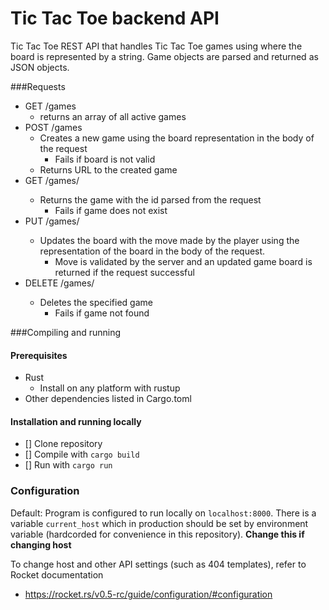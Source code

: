 # Tic Tac Toe backend API
 
Tic Tac Toe REST API that handles Tic Tac Toe games using
where the board is represented by a string. Game objects 
are parsed and returned as JSON objects.


###Requests
* GET /games
  * returns an array of all active games
* POST /games
  * Creates a new game using the board representation in the body of the request
    * Fails if board is not valid
  * Returns URL to the created game
* GET /games/<id>
  * Returns the game with the id parsed from the request
    * Fails if game does not exist
* PUT /games/<id>
  * Updates the board with the move made by the player using the representation of the board in the body of the request.
    * Move is validated by the server and an updated game board is returned if the request successful
* DELETE /games/<id>
  * Deletes the specified game
    * Fails if game not found

###Compiling and running
#### Prerequisites
* Rust
  * Install on any platform with rustup
* Other dependencies listed in Cargo.toml

#### Installation and running locally
- [] Clone repository
- [] Compile with `cargo build`
- [] Run with `cargo run`

### Configuration
Default: Program is configured to run locally on `localhost:8000`.
There is a variable `current_host` which in production should be set by environment variable (hardcorded for convenience in this repository).
**Change this if changing host** 

To change host and other API settings (such as 404 templates), refer to Rocket documentation
   
 * https://rocket.rs/v0.5-rc/guide/configuration/#configuration
 
